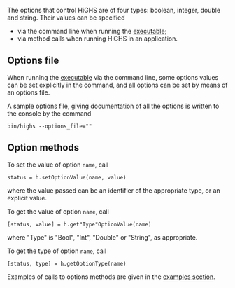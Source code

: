The options that control HiGHS are of four types: boolean, integer, double and string. Their values can be specified

- via the command line when running the [executable](https://ergo-code.github.io/HiGHS/executable.html);
- via method calls when running HiGHS in an application.

## Options file

When running the
[executable](https://ergo-code.github.io/HiGHS/executable.html) via
the command line, some options values can be set explicitly in the
command, and all options can be set by means of an options file.

A sample options file, giving documentation of all the options is written to the console by the command

```
bin/highs --options_file=""
```

## Option methods

To set the value of option `name`, call

```
status = h.setOptionValue(name, value)
```

where the value passed can be an identifier of the appropriate type,
or an explicit value. 

To get the value of option `name`, call

```
[status, value] = h.get"Type"OptionValue(name)
```

where "Type" is "Bool", "Int", "Double" or "String", as appropriate.

To get the type of option `name`, call

```
[status, type] = h.getOptionType(name)
```

Examples of calls to options methods are given in the [examples
section](https://ergo-code.github.io/HiGHS/example-py.html).

